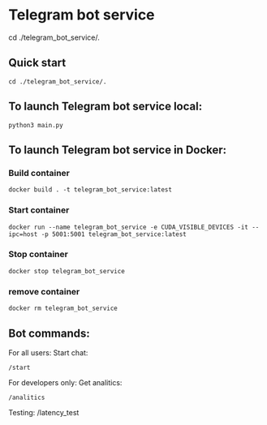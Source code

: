 # Telegram bot service
cd ./telegram_bot_service/.
## Quick start  

    cd ./telegram_bot_service/.
## To launch Telegram bot service local:
    python3 main.py

## To launch Telegram bot service in Docker:
### Build container
    docker build . -t telegram_bot_service:latest
### Start container
    docker run --name telegram_bot_service -e CUDA_VISIBLE_DEVICES -it --ipc=host -p 5001:5001 telegram_bot_service:latest
### Stop container
    docker stop telegram_bot_service
### remove container 
    docker rm telegram_bot_service 

## Bot commands:  
For all users:
Start chat:   

    /start  
For developers only:
Get analitics:  

    /analitics    
    
Testing:
    /latency_test
